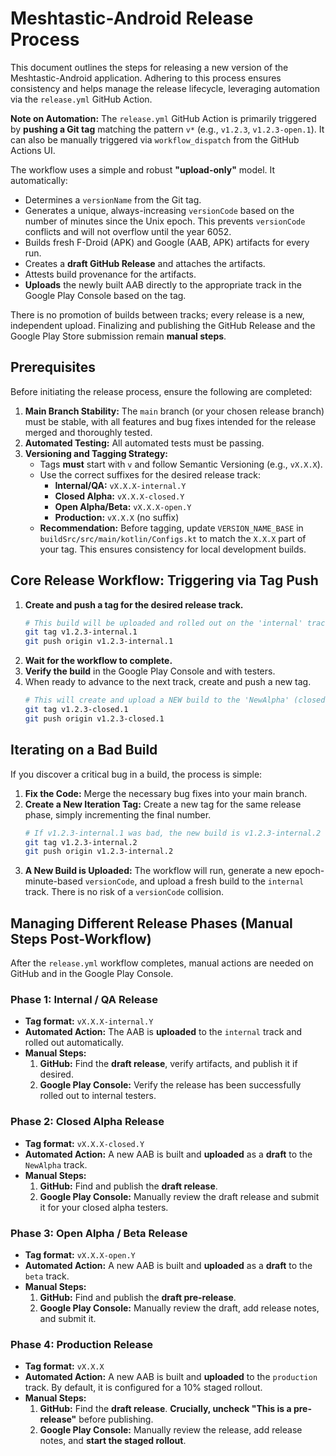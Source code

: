 # Meshtastic-Android Release Process

This document outlines the steps for releasing a new version of the Meshtastic-Android application. Adhering to this process ensures consistency and helps manage the release lifecycle, leveraging automation via the `release.yml` GitHub Action.

**Note on Automation:** The `release.yml` GitHub Action is primarily triggered by **pushing a Git tag** matching the pattern `v*` (e.g., `v1.2.3`, `v1.2.3-open.1`). It can also be manually triggered via `workflow_dispatch` from the GitHub Actions UI.

The workflow uses a simple and robust **"upload-only"** model. It automatically:
*   Determines a `versionName` from the Git tag.
*   Generates a unique, always-increasing `versionCode` based on the number of minutes since the Unix epoch. This prevents `versionCode` conflicts and will not overflow until the year 6052.
*   Builds fresh F-Droid (APK) and Google (AAB, APK) artifacts for every run.
*   Creates a **draft GitHub Release** and attaches the artifacts.
*   Attests build provenance for the artifacts.
*   **Uploads** the newly built AAB directly to the appropriate track in the Google Play Console based on the tag.

There is no promotion of builds between tracks; every release is a new, independent upload. Finalizing and publishing the GitHub Release and the Google Play Store submission remain **manual steps**.

## Prerequisites

Before initiating the release process, ensure the following are completed:

1.  **Main Branch Stability:** The `main` branch (or your chosen release branch) must be stable, with all features and bug fixes intended for the release merged and thoroughly tested.
2.  **Automated Testing:** All automated tests must be passing.
3.  **Versioning and Tagging Strategy:**
    *   Tags **must** start with `v` and follow Semantic Versioning (e.g., `vX.X.X`).
    *   Use the correct suffixes for the desired release track:
        *   **Internal/QA:** `vX.X.X-internal.Y`
        *   **Closed Alpha:** `vX.X.X-closed.Y`
        *   **Open Alpha/Beta:** `vX.X.X-open.Y`
        *   **Production:** `vX.X.X` (no suffix)
    *   **Recommendation:** Before tagging, update `VERSION_NAME_BASE` in `buildSrc/src/main/kotlin/Configs.kt` to match the `X.X.X` part of your tag. This ensures consistency for local development builds.

## Core Release Workflow: Triggering via Tag Push

1.  **Create and push a tag for the desired release track.**
    ```bash
    # This build will be uploaded and rolled out on the 'internal' track
    git tag v1.2.3-internal.1
    git push origin v1.2.3-internal.1
    ```
2.  **Wait for the workflow to complete.**
3.  **Verify the build** in the Google Play Console and with testers.
4.  When ready to advance to the next track, create and push a new tag.
    ```bash
    # This will create and upload a NEW build to the 'NewAlpha' (closed alpha) track
    git tag v1.2.3-closed.1
    git push origin v1.2.3-closed.1
    ```

## Iterating on a Bad Build

If you discover a critical bug in a build, the process is simple:

1.  **Fix the Code:** Merge the necessary bug fixes into your main branch.
2.  **Create a New Iteration Tag:** Create a new tag for the same release phase, simply incrementing the final number.
    ```bash
    # If v1.2.3-internal.1 was bad, the new build is v1.2.3-internal.2
    git tag v1.2.3-internal.2
    git push origin v1.2.3-internal.2
    ```
3.  **A New Build is Uploaded:** The workflow will run, generate a new epoch-minute-based `versionCode`, and upload a fresh build to the `internal` track. There is no risk of a `versionCode` collision.

## Managing Different Release Phases (Manual Steps Post-Workflow)

After the `release.yml` workflow completes, manual actions are needed on GitHub and in the Google Play Console.

### Phase 1: Internal / QA Release
*   **Tag format:** `vX.X.X-internal.Y`
*   **Automated Action:** The AAB is **uploaded** to the `internal` track and rolled out automatically.
*   **Manual Steps:**
    1.  **GitHub:** Find the **draft release**, verify artifacts, and publish it if desired.
    2.  **Google Play Console:** Verify the release has been successfully rolled out to internal testers.

### Phase 2: Closed Alpha Release
*   **Tag format:** `vX.X.X-closed.Y`
*   **Automated Action:** A new AAB is built and **uploaded** as a **draft** to the `NewAlpha` track.
*   **Manual Steps:**
    1.  **GitHub:** Find and publish the **draft release**.
    2.  **Google Play Console:** Manually review the draft release and submit it for your closed alpha testers.

### Phase 3: Open Alpha / Beta Release
*   **Tag format:** `vX.X.X-open.Y`
*   **Automated Action:** A new AAB is built and **uploaded** as a **draft** to the `beta` track.
*   **Manual Steps:**
    1.  **GitHub:** Find and publish the **draft pre-release**.
    2.  **Google Play Console:** Manually review the draft, add release notes, and submit it.

### Phase 4: Production Release
*   **Tag format:** `vX.X.X`
*   **Automated Action:** A new AAB is built and **uploaded** to the `production` track. By default, it is configured for a 10% staged rollout.
*   **Manual Steps:**
    1.  **GitHub:** Find the **draft release**. **Crucially, uncheck "This is a pre-release"** before publishing.
    2.  **Google Play Console:** Manually review the release, add release notes, and **start the staged rollout**.
